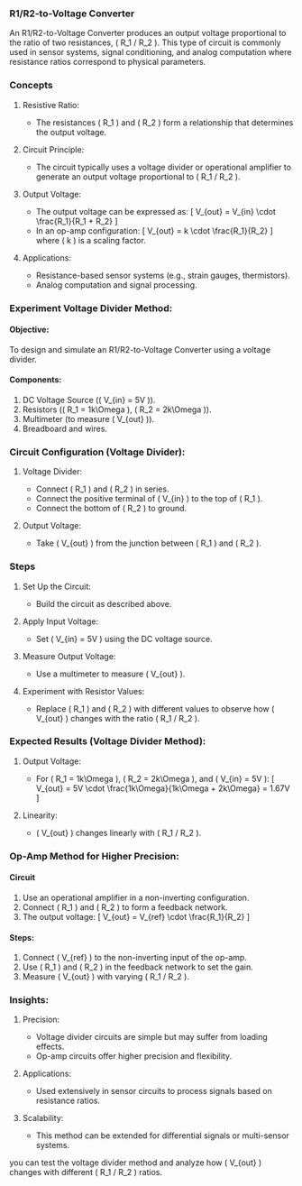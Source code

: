 ### R1/R2-to-Voltage Converter

An R1/R2-to-Voltage Converter produces an output voltage proportional to the ratio of two resistances, \( R_1 / R_2 \). This type of circuit is commonly used in sensor systems, signal conditioning, and analog computation where resistance ratios correspond to physical parameters.

### Concepts

1. Resistive Ratio:
   - The resistances \( R_1 \) and \( R_2 \) form a relationship that determines the output voltage.

2. Circuit Principle:
   - The circuit typically uses a voltage divider or operational amplifier to generate an output voltage proportional to \( R_1 / R_2 \).

3. Output Voltage:
   - The output voltage can be expressed as:
     \[
     V_{out} = V_{in} \cdot \frac{R_1}{R_1 + R_2}
     \]
   - In an op-amp configuration:
     \[
     V_{out} = k \cdot \frac{R_1}{R_2}
     \]
     where \( k \) is a scaling factor.

4. Applications:
   - Resistance-based sensor systems (e.g., strain gauges, thermistors).
   - Analog computation and signal processing.

### Experiment Voltage Divider Method:

#### Objective:

To design and simulate an R1/R2-to-Voltage Converter using a voltage divider.

#### Components:

1. DC Voltage Source (\( V_{in} = 5V \)).
2. Resistors (\( R_1 = 1k\Omega \), \( R_2 = 2k\Omega \)).
3. Multimeter (to measure \( V_{out} \)).
4. Breadboard and wires.

### Circuit Configuration (Voltage Divider):

1. Voltage Divider:
   - Connect \( R_1 \) and \( R_2 \) in series.
   - Connect the positive terminal of \( V_{in} \) to the top of \( R_1 \).
   - Connect the bottom of \( R_2 \) to ground.

2. Output Voltage:
   - Take \( V_{out} \) from the junction between \( R_1 \) and \( R_2 \).

### Steps

1. Set Up the Circuit:
   - Build the circuit as described above.

2. Apply Input Voltage:
   - Set \( V_{in} = 5V \) using the DC voltage source.

3. Measure Output Voltage:
   - Use a multimeter to measure \( V_{out} \).

4. Experiment with Resistor Values:
   - Replace \( R_1 \) and \( R_2 \) with different values to observe how \( V_{out} \) changes with the ratio \( R_1 / R_2 \).

### Expected Results (Voltage Divider Method):

1. Output Voltage:
   - For \( R_1 = 1k\Omega \), \( R_2 = 2k\Omega \), and \( V_{in} = 5V \):
     \[
     V_{out} = 5V \cdot \frac{1k\Omega}{1k\Omega + 2k\Omega} = 1.67V
     \]

2. Linearity:
   - \( V_{out} \) changes linearly with \( R_1 / R_2 \).

### Op-Amp Method for Higher Precision:

#### Circuit

1. Use an operational amplifier in a non-inverting configuration.
2. Connect \( R_1 \) and \( R_2 \) to form a feedback network.
3. The output voltage:
   \[
   V_{out} = V_{ref} \cdot \frac{R_1}{R_2}
   \]

#### Steps:

1. Connect \( V_{ref} \) to the non-inverting input of the op-amp.
2. Use \( R_1 \) and \( R_2 \) in the feedback network to set the gain.
3. Measure \( V_{out} \) with varying \( R_1 / R_2 \).

### Insights:

1. Precision:
   - Voltage divider circuits are simple but may suffer from loading effects.
   - Op-amp circuits offer higher precision and flexibility.

2. Applications:
   - Used extensively in sensor circuits to process signals based on resistance ratios.

3. Scalability:
   - This method can be extended for differential signals or multi-sensor systems.

you can test the voltage divider method and analyze how \( V_{out} \) changes with different \( R_1 / R_2 \) ratios.
